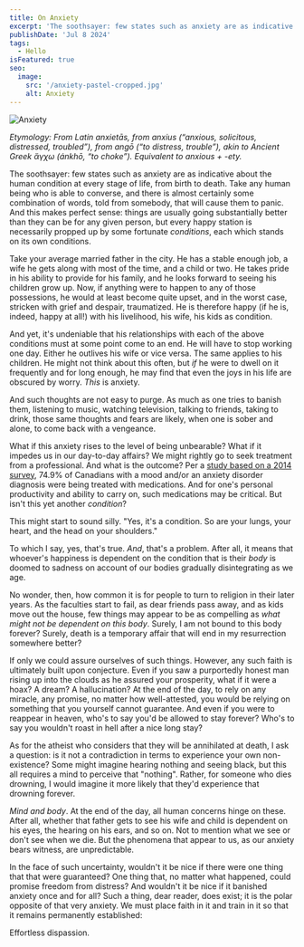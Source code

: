 ```yaml
---
title: On Anxiety
excerpt: 'The soothsayer: few states such as anxiety are as indicative about the human condition at every stage of life, from birth to death.'
publishDate: 'Jul 8 2024'
tags:
  - Hello
isFeatured: true
seo:
  image:
    src: '/anxiety-pastel-cropped.jpg'
    alt: Anxiety
---
```


![Anxiety](/anxiety-pastel-cropped.jpg)

_Etymology: From Latin anxietās, from anxius (“anxious, solicitous, distressed, troubled”), from angō (“to distress, trouble”), akin to Ancient Greek ἄγχω (ánkhō, “to choke”). Equivalent to anxious + -ety._

The soothsayer: few states such as anxiety are as indicative about the human condition at every stage of life, from birth to death. Take any human being who is able to converse, and there is almost certainly some combination of words, told from somebody, that will cause them to panic. And this makes perfect sense: things are usually going substantially better than they can be for any given person, but every happy station is necessarily propped up by some fortunate _conditions_, each which stands on its own conditions.

Take your average married father in the city. He has a stable enough job, a wife he gets along with most of the time, and a child or two. He takes pride in his ability to provide for his family, and he looks forward to seeing his children grow up. Now, if anything were to happen to any of those possessions, he would at least become quite upset, and in the worst case, stricken with grief and despair, traumatized. He is therefore happy (if he is, indeed, happy at all!) with his livelihood, his wife, his kids as condition.

And yet, it's undeniable that his relationships with each of the above conditions must at some point come to an end. He will have to stop working one day. Either he outlives his wife or vice versa. The same applies to his children. He might not think about this often, but _if_ he were to dwell on it frequently and for long enough, he may find that even the joys in his life are obscured by worry. _This_ is anxiety.

And such thoughts are not easy to purge. As much as one tries to banish them, listening to music, watching television, talking to friends, taking to drink, those same thoughts and fears are likely, when one is sober and alone, to come back with a vengeance.

What if this anxiety rises to the level of being unbearable? What if it impedes us in our day-to-day affairs? We might rightly go to seek treatment from a professional. And what is the outcome? Per a [study based on a 2014 survey](https://doi.org/10.24095/hpcdp.37.5.04), 74.9% of Canadians with a mood and/or an anxiety disorder diagnosis were being treated with medications. And for one's personal productivity and ability to carry on, such medications may be critical. But isn't this yet another _condition_?

This might start to sound silly. "Yes, it's a condition. So are your lungs, your heart, and the head on your shoulders."

To which I say, yes, that's true. _And_, that's a problem. After all, it means that whoever's happiness is dependent on the condition that is their _body_ is doomed to sadness on account of our bodies gradually disintegrating as we age.

No wonder, then, how common it is for people to turn to religion in their later years. As the faculties start to fail, as dear friends pass away, and as kids move out the house, few things may appear to be as compelling as _what might not be dependent on this body_. Surely, I am not bound to this body forever? Surely, death is a temporary affair that will end in my resurrection somewhere better?

If only we could assure ourselves of such things. However, any such faith is ultimately built upon conjecture. Even if you saw a purportedly honest man rising up into the clouds as he assured your prosperity, what if it were a hoax? A dream? A hallucination? At the end of the day, to rely on any miracle, any promise, no matter how well-attested, you would be relying on something that you yourself cannot guarantee. And even if you were to reappear in heaven, who's to say you'd be allowed to stay forever? Who's to say you wouldn't roast in hell after a nice long stay?

As for the atheist who considers that they will be annihilated at death, I ask a question: is it not a contradiction in terms to experience your own non-existence? Some might imagine hearing nothing and seeing black, but this all requires a mind to perceive that "nothing". Rather, for someone who dies drowning, I would imagine it more likely that they'd experience that drowning forever.

_Mind and body_. At the end of the day, all human concerns hinge on these. After all, whether that father gets to see his wife and child is dependent on his eyes, the hearing on his ears, and so on. Not to mention what we see or don't see when we die. But the phenomena that appear to us, as our anxiety bears witness, are unpredictable.

In the face of such uncertainty, wouldn't it be nice if there were one thing that that were guaranteed? One thing that, no matter what happened, could promise freedom from distress? And wouldn't it be nice if it banished anxiety once and for all? Such a thing, dear reader, does exist; it is the polar opposite of that very anxiety. We must place faith in it and train in it so that it remains permanently established:

Effortless dispassion.
